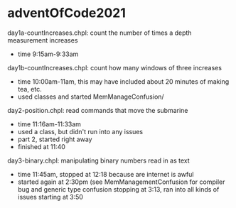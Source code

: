 # adventOfCode2021

day1a-countIncreases.chpl: count the number of times a depth measurement 
increases
- time 9:15am-9:33am

day1b-countIncreases.chpl: count how many windows of three increases
- time 10:00am-11am, this may have included about 20 minutes of making tea, etc.
- used classes and started MemManageConfusion/

day2-position.chpl: read commands that move the submarine
- time 11:16am-11:33am
- used a class, but didn't run into any issues
- part 2, started right away
- finished at 11:40

day3-binary.chpl: manipulating binary numbers read in as text
- time 11:45am, stopped at 12:18 because are internet is awful
- started again at 2:30pm (see MemManagementConfusion for compiler
  bug and generic type confusion
  stopping at 3:13, ran into all kinds of issues
  starting at 3:50
